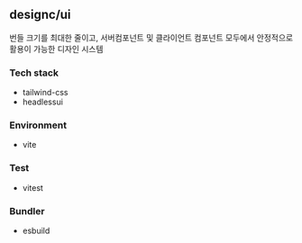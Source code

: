 ## designc/ui

번들 크기를 최대한 줄이고, 서버컴포넌트 및 클라이언트 컴포넌트 모두에서 안정적으로 활용이 가능한 디자인 시스템

### Tech stack

- tailwind-css
- headlessui

### Environment

- vite

### Test

- vitest

### Bundler

- esbuild
